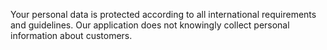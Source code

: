 Your personal data is  protected according to all international requirements and guidelines. Our application does not knowingly collect personal information about customers.
